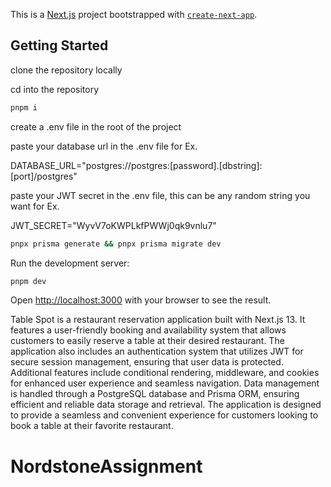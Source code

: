 This is a [Next.js](https://nextjs.org/) project bootstrapped with [`create-next-app`](https://github.com/vercel/next.js/tree/canary/packages/create-next-app).

## Getting Started


clone the repository locally

cd into the repository

```bash
pnpm i
```

create a .env file in the root of the project 

paste your database url in the .env file for Ex.

DATABASE_URL="postgres://postgres:[password].[dbstring]:[port]/postgres"

paste your JWT secret in the .env file, this can be any random string you want for Ex.

JWT_SECRET="WyvV7oKWPLkfPWWj0qk9vnlu7"

```bash
pnpx prisma generate && pnpx prisma migrate dev
```

Run the development server:

```bash
pnpm dev
```

Open [http://localhost:3000](http://localhost:3000) with your browser to see the result.

Table Spot is a restaurant reservation application built with Next.js 13. It features a user-friendly booking and availability system that allows customers to easily reserve a table at their desired restaurant. The application also includes an authentication system that utilizes JWT for secure session management, ensuring that user data is protected. Additional features include conditional rendering, middleware, and cookies for enhanced user experience and seamless navigation. Data management is handled through a PostgreSQL database and Prisma ORM, ensuring efficient and reliable data storage and retrieval. The application is designed to provide a seamless and convenient experience for customers looking to book a table at their favorite restaurant.
# NordstoneAssignment

